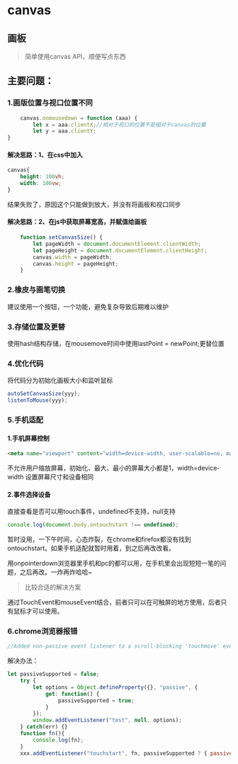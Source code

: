 # canvas

## 画板
> 简单使用canvas API，顺便写点东西

## 主要问题：

### 1.画版位置与视口位置不同
```javascript
    canvas.onmousedown = function (aaa) {
        let x = aaa.clientX;//相对于视口的位置不是相对于canvas的位置
        let y = aaa.clientY;
}
```
#### 解决思路：1、在css中加入
```css
canvas{
    height: 100vh;
    width: 100vw;
}
```
结果失败了，原因这个只能做到放大，并没有将画板和视口同步
#### 解决思路：2、在js中获取屏幕宽高，并赋值给画板

```javascript
    function setCanvasSize() {
        let pageWidth = document.documentElement.clientWidth;
        let pageHeight = document.documentElement.clientHeight;
        canvas.width = pageWidth;
        canvas.height = pageHeight;
    }
```

### 2.橡皮与画笔切换

建议使用一个按钮，一个功能，避免复杂导致后期难以维护

### 3.存储位置及更替

使用hash结构存储，在mousemove时间中使用lastPoint = newPoint;更替位置

### 4.优化代码

将代码分为初始化画板大小和监听鼠标
```javascript
autoSetCanvasSize(yyy);
listenToMouse(yyy);
```

### 5.手机适配

#### 1.手机屏幕控制
```html
<meta name="viewport" content="width=device-width, user-scalable=no, maximum-scale=1.0, minimum-scale=1.0, initial-scale=1.0">
```
不允许用户缩放屏幕，初始化、最大、最小的屏幕大小都是1，width=device-width 设置屏幕尺寸和设备相同

#### 2.事件选择设备

直接查看是否可以用touch事件，undefined不支持，null支持
```javascript
console.log(document.body.ontouchstart !== undefined);
```
暂时没用，一下午时间，心态炸裂，在chrome和firefox都没有找到ontouchstart。如果手机适配就暂时用着，到之后再改改看。

用onpointerdown浏览器里手机和pc的都可以用，在手机里会出现短短一笔的问题，之后再改。一炸再炸哈哈~

>比较合适的解决方案

通过TouchEvent和mouseEvent结合，前者只可以在可触屏的地方使用，后者只有鼠标才可以使用。

### 6.chrome浏览器报错
```javascript
//Added non-passive event listener to a scroll-blocking 'touchmove' event. Consider marking event handler as 'passive' to make the page more responsive. See
```
解决办法：
```javascript
let passiveSupported = false;
    try {
        let options = Object.defineProperty({}, "passive", {
            get: function() {
                passiveSupported = true;
            }
        });
        window.addEventListener("test", null, options);
    } catch(err) {}
    function fn(){
        console.log(fn);
    }
    xxx.addEventListener("touchstart", fn, passiveSupported ? { passive: true } : false)
```